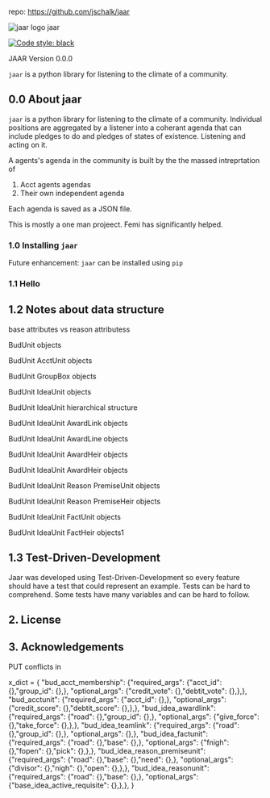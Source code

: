 repo: https://github.com/jschalk/jaar

![jaar logo](https://github.com/jschalk/jaar/tree/main/logo/jaar_64.png) jaar

[![Code style: black](https://img.shields.io/badge/code%20style-black-000000.svg)](https://github.com/psf/black)


JAAR Version 0.0.0

`jaar` is a python library for listening to the climate of a community.

## 0.0 About jaar

`jaar` is a python library for listening to the climate of a community. Individual 
positions are aggregated by a listener into a coherant agenda that can include pledges 
to do and pledges of states of existence. Listening and acting on it.

A agents's agenda in the community is built by the the massed intreprtation of
1. Acct agents agendas 
2. Their own independent agenda

Each agenda is saved as a JSON file. 

This is mostly a one man projeect. Femi has significantly helped. 

 
### 1.0 Installing `jaar`

<!-- TODO: add dependencies -->

Future enhancement: `jaar` can be installed using `pip`

<!-- TODO: Get pip install to function correctly

    pip install jaar

If you have installed `jaar` before, and you should ensure `pip` downloads the latest version (rather than using its internal cache) you can use the following commands:

    pip uninstall jaar
    pip install --no-cache jaar

-->

### 1.1 Hello 

<!-- TODO: Add simplest example

Should examples be found in a separate repository to ensure the `jaar` repository stays 
relatively small, whilst still providing a thorough knowledgebase of code-samples, 
screenshots and elucidatory text.

-->

## 1.2 Notes about data structure

<!-- TODO: Add elucidations -->
base attributes vs reason attributess

BudUnit objects

BudUnit AcctUnit objects

BudUnit GroupBox objects

BudUnit IdeaUnit objects

BudUnit IdeaUnit hierarchical structure

BudUnit IdeaUnit AwardLink objects

BudUnit IdeaUnit AwardLine objects

BudUnit IdeaUnit AwardHeir objects

BudUnit IdeaUnit AwardHeir objects

BudUnit IdeaUnit Reason PremiseUnit objects

BudUnit IdeaUnit Reason PremiseHeir objects

BudUnit IdeaUnit FactUnit objects

BudUnit IdeaUnit FactHeir objects1


## 1.3 Test-Driven-Development

Jaar was developed using Test-Driven-Development so every feature should have a test
that could represent an example. Tests can be hard to comprehend. Some tests have many 
variables and can be hard to follow.

<!-- TODO: Add examples 
Should examples be in a separate repository to ensure the `jaar` repository stays 
relatively small? (whilst still providing a thorough knowledgebase of code-samples, 
screenshots and elucidatory text.)
-->



## 2. License

<!-- TODO: Consider which license to pick -->


## 3. Acknowledgements

<!-- TODO: Consider which license to pick -->





<!-- TODO: Find out how to autopopulate the below modeled after the borb library
[![Corpus Coverage : 100.0%](https://img.shields.io/badge/corpus%20coverage-100.0%25-green)]()
[![Public Method Documentation : 100%](https://img.shields.io/badge/public%20method%20documentation-100%25-green)]()
[![Number of Tests : 615](https://img.shields.io/badge/number%20of%20tests-615-green)]()
[![Python : 3.8 | 3.9 | 3.10 ](https://img.shields.io/badge/python-3.8%20&#124;%203.9%20&#124;%203.10-green)]() 

[![Downloads](https://pepy.tech/badge/borb)](https://pepy.tech/projeect/borb)
[![Downloads](https://pepy.tech/badge/borb/month)](https://pepy.tech/projeect/borb)
-->



PUT conflicts in 

x_dict = {
    "bud_acct_membership":          {"required_args": {"acct_id": {},"group_id": {},},      "optional_args": {"credit_vote": {},"debtit_vote": {},},},
    "bud_acctunit":                 {"required_args": {"acct_id": {},},                     "optional_args": {"credit_score": {},"debtit_score": {},},},
    "bud_idea_awardlink":           {"required_args": {"road": {},"group_id": {},},         "optional_args": {"give_force": {},"take_force": {},},},
    "bud_idea_teamlink":           {"required_args": {"road": {},"group_id": {},},         "optional_args": {},},
    "bud_idea_factunit":            {"required_args": {"road": {},"base": {},},             "optional_args": {"fnigh": {},"fopen": {},"pick": {},},},
    "bud_idea_reason_premiseunit":  {"required_args": {"road": {},"base": {},"need": {},},  "optional_args": {"divisor": {},"nigh": {},"open": {},},},
    "bud_idea_reasonunit":          {"required_args": {"road": {},"base": {},},             "optional_args": {"base_idea_active_requisite": {},},},
}
